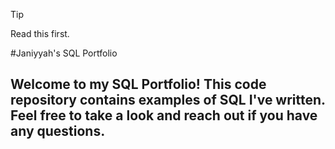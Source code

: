 > [!TIP]
> Read this first.


#Janiyyah's SQL Portfolio

## Welcome to my SQL Portfolio! This code repository contains examples of SQL I've written. Feel free to take a look and reach out if you have any questions. 

